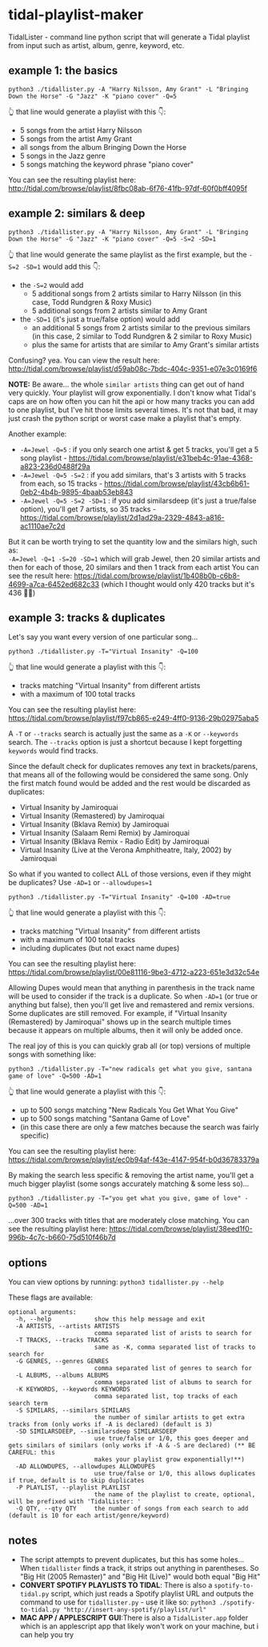 # tidal-playlist-maker
TidalLister - command line python script that will generate a Tidal playlist from input such as artist, album, genre, keyword, etc.

## example 1: the basics
`python3 ./tidallister.py -A "Harry Nilsson, Amy Grant" -L "Bringing Down the Horse" -G "Jazz" -K "piano cover" -Q=5`

👆 that line would generate a playlist with this 👇: 
 * 5 songs from the artist Harry Nilsson
 * 5 songs from the artist Amy Grant
 * all songs from the album Bringing Down the Horse
 * 5 songs in the Jazz genre
 * 5 songs matching the keyword phrase "piano cover"

You can see the resulting playlist here:  http://tidal.com/browse/playlist/8fbc08ab-6f76-41fb-97df-60f0bff4095f

## example 2: similars & deep
`python3 ./tidallister.py -A "Harry Nilsson, Amy Grant" -L "Bringing Down the Horse" -G "Jazz" -K "piano cover" -Q=5 -S=2 -SD=1`

👆 that line would generate the same playlist as the first example, but the `-S=2 -SD=1` would add this 👇: 
* the `-S=2` would add
  * 5 additional songs from 2 artists similar to Harry Nilsson (in this case, Todd Rundgren & Roxy Music)
  * 5 additional songs from 2 artists similar to Amy Grant
* the `-SD=1` (it's just a true/false option) would add
  * an additional 5 songs from 2 artists similar to the previous similars (in this case, 2 similar to Todd Rundgren & 2 similar to Roxy Music)
  * plus the same for artists that are similar to Amy Grant's similar artists

Confusing? yea. You can view the result here: http://tidal.com/browse/playlist/d59ab08c-7bdc-404c-9351-e07e3c0169f6

**NOTE:** Be aware... the whole `similar artists` thing can get out of hand very quickly. Your playlist will grow exponentially. I don't know what Tidal's caps are on how often you can hit the api or how many tracks you can add to one playlist, but I've hit those limits several times. It's not that bad, it may just crash the python script or worst case make a playlist that's empty.  

Another example:
* `-A=Jewel -Q=5` : if you only search one artist & get 5 tracks, you'll get a 5 song playlist - https://tidal.com/browse/playlist/e31beb4c-91ae-4368-a823-236d0488f29a
* `-A=Jewel -Q=5 -S=2` : if you add similars, that's 3 artists with 5 tracks from each, so 15 tracks - https://tidal.com/browse/playlist/43cb6b61-0eb2-4b4b-9895-4baab53eb843
* `-A=Jewel -Q=5 -S=2 -SD=1` : if you add similarsdeep (it's just a true/false option), you'll get 7 artists, so 35 tracks - https://tidal.com/browse/playlist/2d1ad29a-2329-4843-a816-ac1110ae7c2d

But it can be worth trying to set the quantity low and the similars high, such as:  
`-A=Jewel -Q=1 -S=20 -SD=1` 
which will grab Jewel, then 20 similar artists and then for each of those, 20 similars and then 1 track from each artist
You can see the result here: https://tidal.com/browse/playlist/1b408b0b-c6b8-4699-a7ca-6452ed682c33
(which I thought would only 420 tracks but it's 436 🤷‍♀️)

## example 3: tracks & duplicates

Let's say you want every version of one particular song...

`python3 ./tidallister.py -T="Virtual Insanity" -Q=100`

👆 that line would generate a playlist with this 👇: 
 * tracks matching "Virtual Insanity" from different artists
 * with a maximum of 100 total tracks

You can see the resulting playlist here: https://tidal.com/browse/playlist/f97cb865-e249-4ff0-9136-29b02975aba5

A `-T` or `--tracks` search is actually just the same as a `-K` or `--keywords` search. The `--tracks` option is just a shortcut because I kept forgetting `keywords` would find tracks.

Since the default check for duplicates removes any text in brackets/parens, that means all of the following would be considered the same song. Only the first match found would be added and the rest would be discarded as duplicates:
 * Virtual Insanity by Jamiroquai 
 * Virtual Insanity (Remastered) by Jamiroquai 
 * Virtual Insanity (Bklava Remix) by Jamiroquai
 * Virtual Insanity (Salaam Remi Remix) by Jamiroquai
 * Virtual Insanity (Bklava Remix - Radio Edit) by Jamiroquai
 * Virtual Insanity (Live at the Verona Amphitheatre, Italy, 2002) by Jamiroquai

So what if you wanted to collect ALL of those versions, even if they might be duplicates? Use `-AD=1` or `--allowdupes=1`

`python3 ./tidallister.py -T="Virtual Insanity" -Q=100 -AD=true`

👆 that line would generate a playlist with this 👇: 
 * tracks matching "Virtual Insanity" from different artists
 * with a maximum of 100 total tracks
 * including duplicates (but not exact name dupes)

You can see the resulting playlist here: https://tidal.com/browse/playlist/00e81116-9be3-4712-a223-651e3d32c54e

Allowing Dupes would mean that anything in parenthesis in the track name will be used to consider if the track is a duplicate.  So when `-AD=1` (or true or anything but false), then you'll get live and remastered and remix versions. Some duplicates are still removed. For example, if "Virtual Insanity (Remastered) by Jamiroquai" shows up in the search multiple times because it appears on multiple albums, then it will only be added once. 

The real joy of this is you can quickly grab all (or top) versions of multiple songs with something like: 

`python3 ./tidallister.py -T="new radicals get what you give, santana game of love" -Q=500 -AD=1`

👆 that line would generate a playlist with this 👇: 
 * up to 500 songs matching "New Radicals You Get What You Give"
 * up to 500 songs matching "Santana Game of Love"
 * (in this case there are only a few matches because the search was fairly specific)

You can see the resulting playlist here: https://tidal.com/browse/playlist/ec0b94af-f43e-4147-954f-b0d36783379a

By making the search less specific & removing the artist name, you'll get a much bigger playlist (some songs accurately matching & some less so)...

`python3 ./tidallister.py -T="you get what you give, game of love" -Q=500 -AD=1`

...over 300 tracks with titles that are moderately close matching. You can see the resulting playlist here: https://tidal.com/browse/playlist/38eed1f0-996b-4c7c-b660-75d510f46b7d


## options

You can view options by running: `python3 tidallister.py --help`

These flags are available:

```
optional arguments:
  -h, --help            show this help message and exit
  -A ARTISTS, --artists ARTISTS
                        comma separated list of arists to search for
  -T TRACKS, --tracks TRACKS
                        same as -K, comma separated list of tracks to search for
  -G GENRES, --genres GENRES
                        comma separated list of genres to search for
  -L ALBUMS, --albums ALBUMS
                        comma separated list of albums to search for
  -K KEYWORDS, --keywords KEYWORDS
                        comma separated list, top tracks of each search term
  -S SIMILARS, --similars SIMILARS
                        the number of similar artists to get extra tracks from (only works if -A is declared) (default is 3)
  -SD SIMILARSDEEP, --similarsdeep SIMILARSDEEP
                        use true/false or 1/0, this goes deeper and gets similars of similars (only works if -A & -S are declared) (** BE CAREFUL: this
                        makes your playlist grow exponentially!**)
  -AD ALLOWDUPES, --allowdupes ALLOWDUPES
                        use true/false or 1/0, this allows duplicates if true, default is to skip duplicates
  -P PLAYLIST, --playlist PLAYLIST
                        the name of the playlist to create, optional, will be prefixed with 'TidalLister: '
  -Q QTY, --qty QTY     the number of songs from each search to add (default is 10 for each artist/genre/keyword)
```

## notes
* The script attempts to prevent duplicates, but this has some holes... When `tidallister` finds a track, it strips out anything in parentheses.  So "Big Hit (2005 Remaster)" and "Big Hit (Live)" would both equal "Big Hit"
* **CONVERT SPOTIFY PLAYLISTS TO TIDAL**: There is also a `spotify-to-tidal.py` script, which just reads a Spotify playlist URL and outputs the command to use for `tidallister.py` - use it like so: `python3 ./spotify-to-tidal.py "http://insert-any-spotify/playlist/url"`
* **MAC APP / APPLESCRIPT GUI**:There is also a `TidalLister.app` folder which is an applescript app that likely won't work on your machine, but i can help you try
